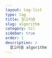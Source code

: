 ```yaml
---
layout: tag-list
type: tag
title: 알고리즘
slug: algorithm
category: til
sidebar: true
order: 1
description: >
  알고리즘 algorithm
---
```

